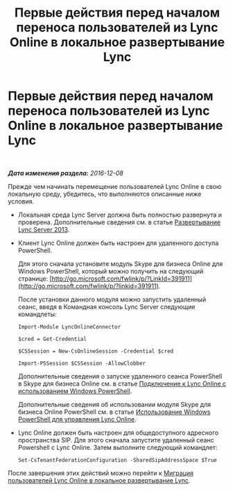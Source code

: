 ﻿---
title: Первые действия перед началом переноса пользователей из Lync Online в локальное развертывание Lync
TOCTitle: Первые действия перед началом переноса пользователей из Lync Online в локальное развертывание Lync
ms:assetid: 98245b04-ded4-4186-8da3-ba1c554b5c39
ms:mtpsurl: https://technet.microsoft.com/ru-ru/library/Dn689118(v=OCS.15)
ms:contentKeyID: 62247366
ms.date: 06/01/2017
mtps_version: v=OCS.15
ms.translationtype: HT
---

# Первые действия перед началом переноса пользователей из Lync Online в локальное развертывание Lync

 

_**Дата изменения раздела:** 2016-12-08_

Прежде чем начинать перемещение пользователей Lync Online в свою локальную среду, убедитесь, что выполняются описанные ниже условия.

  - Локальная среда Lync Server должна быть полностью развернута и проверена. Дополнительные сведения см. в статье [Развертывание Lync Server 2013](lync-server-2013-deploying-lync-server.md).

  - Клиент Lync Online должен быть настроен для удаленного доступа PowerShell.
    
    Для этого сначала установите модуль Skype для бизнеса Online для Windows PowerShell, который можно получить на следующий странице: [http://go.microsoft.com/fwlink/p/?LinkId=391911](http://go.microsoft.com/fwlink/p/?linkid=391911).
    
    После установки данного модуля можно запустить удаленный сеанс, введя в Командная консоль Lync Server следующие командлеты:
    
        Import-Module LyncOnlineConnector
    
        $cred = Get-Credential
    
        $CSSession = New-CsOnlineSession -Credential $cred
    
        Import-PSSession $CSSession -AllowClobber
    
    Дополнительные сведения о запуске удаленного сеанса PowerShell в Skype для бизнеса Online см. в статье [Подключение к Lync Online с использованием Windows PowerShell](https://docs.microsoft.com/en-us/SkypeForBusiness/set-up-your-computer-for-windows-powershell/set-up-your-computer-for-windows-powershell).
    
    Дополнительные сведения об использовании модуля Skype для бизнеса Online PowerShell см. в статье [Использование Windows PowerShell для управления Lync Online](skype-for-business-online-using-windows-powershell-to-manage-your-tenant.md).

  - Lync Online должен быть настроен для общедоступного адресного пространства SIP. Для этого сначала запустите удаленный сеанс Powershell с Lync Online. Затем выполните следующий командлет:
    
        Set-CsTenantFederationConfiguration -SharedSipAddressSpace $True

После завершения этих действий можно перейти к [Миграция пользователей Lync Online в локальное развертывание Lync](lync-server-2013-migrating-lync-online-users-to-lync-on-premises.md).

